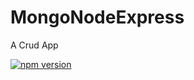 # MongoNodeExpress
A Crud App

[![npm version](http://img.shields.io/npm/v/REPO.svg?style=flat)](https://npmjs.org/package/REPO "View this project on npm")
